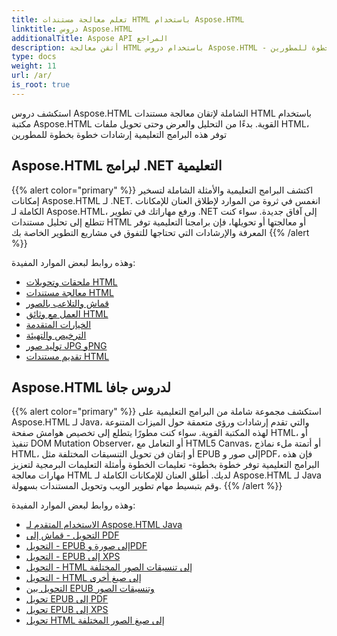 ```yaml
---
title: تعلم معالجة مستندات HTML باستخدام Aspose.HTML
linktitle: دروس Aspose.HTML
additionalTitle: Aspose API المراجع
description: أتقن معالجة HTML باستخدام دروس Aspose.HTML - بدءًا من التحليل وحتى التحويل، وإرشادات خطوة بخطوة للمطورين.
type: docs
weight: 11
url: /ar/
is_root: true
---
```


استكشف دروس Aspose.HTML الشاملة لإتقان معالجة مستندات HTML باستخدام مكتبة Aspose.HTML القوية. بدءًا من التحليل والعرض وحتى تحويل ملفات HTML، توفر هذه البرامج التعليمية إرشادات خطوة بخطوة للمطورين

## Aspose.HTML لبرامج .NET التعليمية
{{% alert color="primary" %}}
اكتشف البرامج التعليمية والأمثلة الشاملة لتسخير إمكانات Aspose.HTML لـ .NET. انغمس في ثروة من الموارد لإطلاق العنان للإمكانات الكاملة لـ Aspose.HTML، ورفع مهاراتك في تطوير .NET إلى آفاق جديدة. سواء كنت تتطلع إلى تحليل مستندات HTML أو معالجتها أو تحويلها، فإن برامجنا التعليمية توفر المعرفة والإرشادات التي تحتاجها للتفوق في مشاريع التطوير الخاصة بك 
{{% /alert %}}

وهذه روابط لبعض الموارد المفيدة:
 
- [ملحقات وتحويلات HTML](./net/html-extensions-and-conversions/)
- [معالجة مستندات HTML](./net/html-document-manipulation/)
- [قماش والتلاعب بالصور](./net/canvas-and-image-manipulation/)
- [العمل مع وثائق HTML](./net/working-with-html-documents/)
- [الخيارات المتقدمة](./net/advanced-features/)
- [الترخيص والتهيئة](./net/licensing-and-initialization/)
- [توليد صور JPG وPNG](./net/generate-jpg-and-png-images/)
- [تقديم مستندات HTML](./net/rendering-html-documents/)

## Aspose.HTML لدروس جافا
{{% alert color="primary" %}}
استكشف مجموعة شاملة من البرامج التعليمية على Aspose.HTML لـ Java، والتي تقدم إرشادات ورؤى متعمقة حول الميزات المتنوعة لهذه المكتبة القوية. سواء كنت مطورًا يتطلع إلى تخصيص هوامش صفحة HTML، أو تنفيذ DOM Mutation Observer، أو التعامل مع HTML5 Canvas، أو أتمتة ملء نماذج HTML، أو إتقان فن تحويل التنسيقات المختلفة مثل EPUB إلى صور وPDF، فإن هذه البرامج التعليمية توفر خطوة بخطوة- تعليمات الخطوة وأمثلة التعليمات البرمجية لتعزيز مهارات معالجة HTML لديك. أطلق العنان للإمكانات الكاملة لـ Aspose.HTML لـ Java وقم بتبسيط مهام تطوير الويب وتحويل المستندات بسهولة. 
{{% /alert %}}

وهذه روابط لبعض الموارد المفيدة:
 
- [الاستخدام المتقدم لـ Aspose.HTML Java](./java/advanced-usage/)
- [التحويل - قماش إلى PDF](./java/conversion-canvas-to-pdf/)
- [التحويل - EPUB إلى صورة وPDF](./java/conversion-epub-to-image-and-pdf/)
- [التحويل - EPUB إلى XPS](./java/conversion-epub-to-xps/)
- [التحويل - HTML إلى تنسيقات الصور المختلفة](./java/conversion-html-to-various-image-formats/)
- [التحويل - HTML إلى صيغ أخرى](./java/conversion-html-to-other-formats/)
- [التحويل بين EPUB وتنسيقات الصور](./java/converting-between-epub-and-image-formats/)
- [تحويل EPUB إلى PDF](./java/converting-epub-to-pdf/)
- [تحويل EPUB إلى XPS](./java/converting-epub-to-xps/)
- [تحويل HTML إلى صيغ الصور المختلفة](./java/converting-html-to-various-image-formats/)